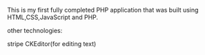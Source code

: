 This is my first fully completed PHP application that was built using HTML,CSS,JavaScript and PHP.

other technologies:

stripe 
CKEditor(for editing text)
